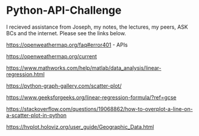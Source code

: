 # Python-API-Challenge

I recieved assistance from Joseph, my notes, the lectures, my peers, ASK BCs and the internet. Please see the links below.

https://openweathermap.org/faq#error401 - APIs

https://openweathermap.org/current

 https://www.mathworks.com/help/matlab/data_analysis/linear-regression.html

 https://python-graph-gallery.com/scatter-plot/

https://www.geeksforgeeks.org/linear-regression-formula/?ref=gcse

 https://stackoverflow.com/questions/19068862/how-to-overplot-a-line-on-a-scatter-plot-in-python

https://hvplot.holoviz.org/user_guide/Geographic_Data.html

